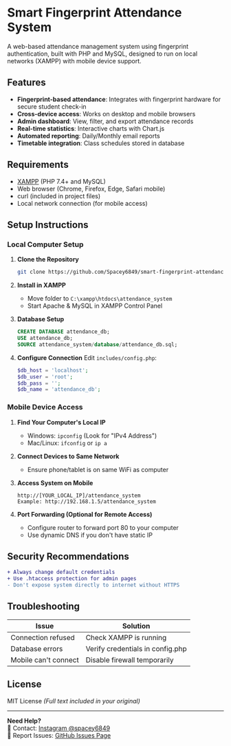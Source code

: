 # Smart Fingerprint Attendance System

A web-based attendance management system using fingerprint authentication, built with PHP and MySQL, designed to run on local networks (XAMPP) with mobile device support.

## Features

- **Fingerprint-based attendance**: Integrates with fingerprint hardware for secure student check-in
- **Cross-device access**: Works on desktop and mobile browsers
- **Admin dashboard**: View, filter, and export attendance records
- **Real-time statistics**: Interactive charts with Chart.js
- **Automated reporting**: Daily/Monthly email reports
- **Timetable integration**: Class schedules stored in database

## Requirements

- [XAMPP](https://www.apachefriends.org/) (PHP 7.4+ and MySQL)
- Web browser (Chrome, Firefox, Edge, Safari mobile)
- curl (included in project files)
- Local network connection (for mobile access)

## Setup Instructions

### Local Computer Setup
1. **Clone the Repository**
   ```bash
   git clone https://github.com/Spacey6849/smart-fingerprint-attendance-system.git
   ```

2. **Install in XAMPP**
   - Move folder to `C:\xampp\htdocs\attendance_system`
   - Start Apache & MySQL in XAMPP Control Panel

3. **Database Setup**
   ```sql
   CREATE DATABASE attendance_db;
   USE attendance_db;
   SOURCE attendance_system/database/attendance_db.sql;
   ```

4. **Configure Connection**
   Edit `includes/config.php`:
   ```php
   $db_host = 'localhost';
   $db_user = 'root';
   $db_pass = '';
   $db_name = 'attendance_db';
   ```

### Mobile Device Access
1. **Find Your Computer's Local IP**
   - Windows: `ipconfig` (Look for "IPv4 Address")
   - Mac/Linux: `ifconfig` or `ip a`

2. **Connect Devices to Same Network**
   - Ensure phone/tablet is on same WiFi as computer

3. **Access System on Mobile**
   ```
   http://[YOUR_LOCAL_IP]/attendance_system
   Example: http://192.168.1.5/attendance_system
   ```

4. **Port Forwarding (Optional for Remote Access)**
   - Configure router to forward port 80 to your computer
   - Use dynamic DNS if you don't have static IP

## Security Recommendations
```diff
+ Always change default credentials
+ Use .htaccess protection for admin pages
- Don't expose system directly to internet without HTTPS
```

## Troubleshooting
| Issue | Solution |
|-------|----------|
| Connection refused | Check XAMPP is running |
| Database errors | Verify credentials in config.php |
| Mobile can't connect | Disable firewall temporarily |

## License
MIT License *(Full text included in your original)*

---

**Need Help?**  
📩 Contact: [Instagram @spacey6849](https://instagram.com/spacey6849)  
🐛 Report Issues: [GitHub Issues Page](https://github.com/Spacey6849/smart-fingerprint-attendance-system/issues)
